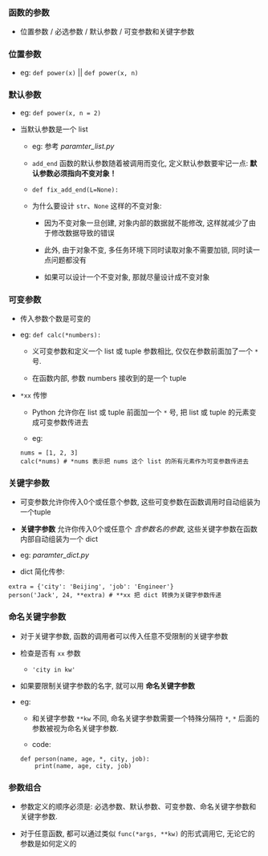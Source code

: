 ### 函数的参数
* 位置参数 / 必选参数 / 默认参数 / 可变参数和关键字参数


### 位置参数
* eg: `def power(x)` || `def power(x, n)`


### 默认参数
* eg: `def power(x, n = 2)`

* 当默认参数是一个 list
    * eg: 参考 *paramter_list.py*

    * `add_end` 函数的默认参数随着被调用而变化, 定义默认参数要牢记一点: **默认参数必须指向不变对象！**

    * `def fix_add_end(L=None):`

    * 为什么要设计 `str`、`None` 这样的不变对象:
        * 因为不变对象一旦创建, 对象内部的数据就不能修改, 这样就减少了由于修改数据导致的错误

        * 此外, 由于对象不变, 多任务环境下同时读取对象不需要加锁, 同时读一点问题都没有

        * 如果可以设计一个不变对象, 那就尽量设计成不变对象


### 可变参数
* 传入参数个数是可变的

* eg: `def calc(*numbers):`
    * 义可变参数和定义一个 list 或 tuple 参数相比, 仅仅在参数前面加了一个 `*` 号.

    * 在函数内部, 参数 numbers 接收到的是一个 tuple

* `*xx` 传惨
    * Python 允许你在 list 或 tuple 前面加一个 `*` 号, 把 list 或 tuple 的元素变成可变参数传进去

    * eg:
    ```
    nums = [1, 2, 3]
    calc(*nums) # *nums 表示把 nums 这个 list 的所有元素作为可变参数传进去
    ```


### 关键字参数
* 可变参数允许你传入0个或任意个参数, 这些可变参数在函数调用时自动组装为一个tuple

* **关键字参数** 允许你传入0个或任意个 *含参数名的参数*, 这些关键字参数在函数内部自动组装为一个 dict

* eg: *paramter_dict.py*

* dict 简化传参:
```
extra = {'city': 'Beijing', 'job': 'Engineer'}
person('Jack', 24, **extra) # **xx 把 dict 转换为关键字参数传递
```


### 命名关键字参数
* 对于关键字参数, 函数的调用者可以传入任意不受限制的关键字参数

* 检查是否有 `xx` 参数
    * `'city in kw'`

* 如果要限制关键字参数的名字, 就可以用 **命名关键字参数**

* eg:
    * 和关键字参数 `**kw` 不同, 命名关键字参数需要一个特殊分隔符 `*`, `*` 后面的参数被视为命名关键字参数.

    * code:
    ```
    def person(name, age, *, city, job):
        print(name, age, city, job)
    ```


### 参数组合
* 参数定义的顺序必须是: 必选参数、默认参数、可变参数、命名关键字参数和关键字参数.

* 对于任意函数, 都可以通过类似 `func(*args, **kw)` 的形式调用它, 无论它的参数是如何定义的
